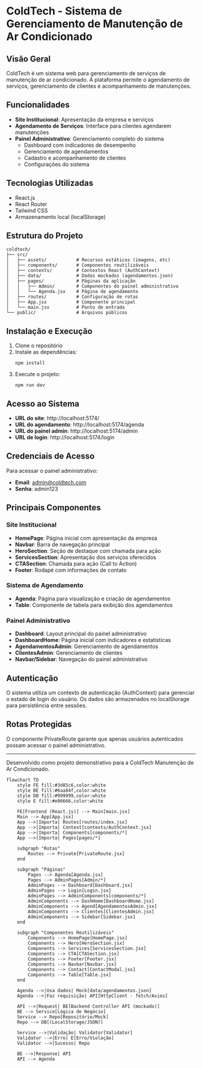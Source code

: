 # ColdTech - Sistema de Gerenciamento de Manutenção de Ar Condicionado

## Visão Geral

ColdTech é um sistema web para gerenciamento de serviços de manutenção de ar condicionado. A plataforma permite o agendamento de serviços, gerenciamento de clientes e acompanhamento de manutenções.

## Funcionalidades

- **Site Institucional**: Apresentação da empresa e serviços
- **Agendamento de Serviços**: Interface para clientes agendarem manutenções
- **Painel Administrativo**: Gerenciamento completo do sistema
  - Dashboard com indicadores de desempenho
  - Gerenciamento de agendamentos
  - Cadastro e acompanhamento de clientes
  - Configurações do sistema

## Tecnologias Utilizadas

- React.js
- React Router
- Tailwind CSS
- Armazenamento local (localStorage)

## Estrutura do Projeto

```
coldtech/
├── src/
│   ├── assets/           # Recursos estáticos (imagens, etc)
│   ├── components/       # Componentes reutilizáveis
│   ├── contexts/         # Contextos React (AuthContext)
│   ├── data/             # Dados mockados (agendamentos.json)
│   ├── pages/            # Páginas da aplicação
│   │   ├── Admin/        # Componentes do painel administrativo
│   │   └── Agenda.jsx    # Página de agendamento
│   ├── routes/           # Configuração de rotas
│   ├── App.jsx           # Componente principal
│   └── main.jsx          # Ponto de entrada
└── public/               # Arquivos públicos
```

## Instalação e Execução

1. Clone o repositório
2. Instale as dependências:
   ```
   npm install
   ```
3. Execute o projeto:
   ```
   npm run dev
   ```

## Acesso ao Sistema

- **URL do site**: http://localhost:5174/
- **URL do agendamento**: http://localhost:5174/agenda
- **URL do painel admin**: http://localhost:5174/admin
- **URL de login**: http://localhost:5174/login

## Credenciais de Acesso

Para acessar o painel administrativo:
- **Email**: admin@coldtech.com
- **Senha**: admin123

## Principais Componentes

### Site Institucional
- **HomePage**: Página inicial com apresentação da empresa
- **Navbar**: Barra de navegação principal
- **HeroSection**: Seção de destaque com chamada para ação
- **ServicesSection**: Apresentação dos serviços oferecidos
- **CTASection**: Chamada para ação (Call to Action)
- **Footer**: Rodapé com informações de contato

### Sistema de Agendamento
- **Agenda**: Página para visualização e criação de agendamentos
- **Table**: Componente de tabela para exibição dos agendamentos

### Painel Administrativo
- **Dashboard**: Layout principal do painel administrativo
- **DashboardHome**: Página inicial com indicadores e estatísticas
- **AgendamentosAdmin**: Gerenciamento de agendamentos
- **ClientesAdmin**: Gerenciamento de clientes
- **Navbar/Sidebar**: Navegação do painel administrativo

## Autenticação

O sistema utiliza um contexto de autenticação (AuthContext) para gerenciar o estado de login do usuário. Os dados são armazenados no localStorage para persistência entre sessões.

## Rotas Protegidas

O componente PrivateRoute garante que apenas usuários autenticados possam acessar o painel administrativo.

---

Desenvolvido como projeto demonstrativo para a ColdTech Manutenção de Ar Condicionado.


```mermaid
flowchart TD
    style FE fill:#3d85c6,color:white
    style BE fill:#6aa84f,color:white
    style DB fill:#999999,color:white
    style E fill:#e06666,color:white

    FE[Frontend (React.js)] --> Main[main.jsx]
    Main --> App[App.jsx]
    App -->|Importa| Routes[routes/index.jsx]
    App -->|Importa| Context[contexts/AuthContext.jsx]
    App -->|Importa| Components[components/*]
    App -->|Importa| Pages[pages/*]

    subgraph "Rotas"
        Routes --> Private[PrivateRoute.jsx]
    end

    subgraph "Páginas"
        Pages --> Agenda[Agenda.jsx]
        Pages --> AdminPages[Admin/*]
        AdminPages --> Dashboard[Dashboard.jsx]
        AdminPages --> Login[Login.jsx]
        AdminPages --> AdminComponents[components/*]
        AdminComponents --> DashHome[DashboardHome.jsx]
        AdminComponents --> Agend[AgendamentosAdmin.jsx]
        AdminComponents --> Clientes[ClientesAdmin.jsx]
        AdminComponents --> Sidebar[Sidebar.jsx]
    end

    subgraph "Componentes Reutilizáveis"
        Components --> HomePage[HomePage.jsx]
        Components --> Hero[HeroSection.jsx]
        Components --> Services[ServicesSection.jsx]
        Components --> CTA[CTASection.jsx]
        Components --> Footer[Footer.jsx]
        Components --> Navbar[Navbar.jsx]
        Components --> Contact[ContactModal.jsx]
        Components --> Table[Table.jsx]
    end

    Agenda -->|Usa dados| Mock[data/agendamentos.json]
    Agenda -->|Faz requisição| API[HttpClient - fetch/Axios]

    API -->|Request| BE[Backend Controller API (mockado)]
    BE --> Service[Lógica de Negócio]
    Service --> Repo[Repositório/Mock]
    Repo --> DB[(LocalStorage/JSON)]

    Service -->|Validação| Validator[Validator]
    Validator -->|Erro| E[Erro/Violação]
    Validator -->|Sucesso| Repo

    BE -->|Response| API
    API --> Agenda
```
